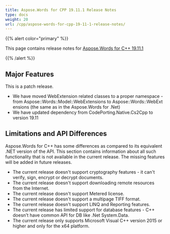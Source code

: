 ```yaml
---
title: Aspose.Words for CPP 19.11.1 Release Notes
type: docs
weight: 20
url: /cpp/aspose-words-for-cpp-19-11-1-release-notes/
---
```


{{% alert color="primary" %}} 

This page contains release notes for [Aspose.Words for C++ 19.11.1](https://www.nuget.org/packages/Aspose.Words.CPP/19.11.1)

{{% /alert %}} 

## Major Features

This is a patch release.

- We have moved WebExtension related classes to a proper namespace - from Aspose::Words::Model::WebExtensions to Aspose::Words::WebExtensions (the same as in the Aspose.Words for .Net)
- We have updated dependency from CodePorting.Native.Cs2Cpp to version 19.11

## Limitations and API Differences

Aspose.Words for C++ has some differences as compared to its equivalent .NET version of the API. This section contains information about all such functionality that is not available in the current release.
The missing features will be added in future releases.

- The current release doesn't support cryptography features - it can't verify, sign, encrypt or decrypt documents.
- The current release doesn't support downloading remote resources from the Internet.
- The current release doesn't support Metered license.
- The current release doesn't support a multipage TIFF format.
- The current release doesn't support LINQ and Reporting features.
- The current release has limited support for database features - C++ doesn't have common API for DB like .Net System.Data.
- The current release only supports Microsoft Visual C++ version 2015 or higher and only for the x64 platform.
